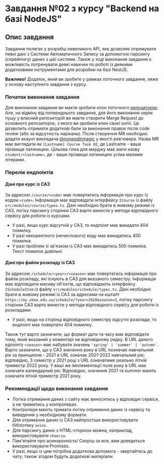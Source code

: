 # Завдання №02 з курсу "Backend на базі NodeJS"

## Опис завдання

Завдання полягає у розробці невеликого API, яке дозволяє отримувати певні дані з Системи Автоматичного Запису за допомогою парсингу (скрейпінгу) даних з цієї системи. Також у ході виконання завдання є можливість потренувати деякі навички по роботі із деякими додатковими інструментами для розробки на базі NestJS.

**Важливо!** Додаток, який ви зробите у рамках поточного завдання, ляже у основу наступного завдання з курсу.

### Початок виконання завдання

Для виконання завдання ви маєте зробити клон поточного [репозиторію](https://gitlab.com/kma-nodejs-backend/course-task-courses). Але, на відміну від попереднього завдання, для його виконання окрім пушу у власний репозиторій ви маєте створити Merge Request до основного репозиторію, з якого ви зробили клон своєї копії. Це дозволить отримати додаткові бали за виконання правок після code review (або за відсутність нарікань).
Після створення MR необхідно додати акаунт викладача [@noneedinmagic](https://gitlab.com/noneedinmagic) у якості рев'ювера. Назва MR має виглядати як `[Lastname] Course Task 02`, де Lastname - ваше прізвище латиницею. Цільова гілка для мерджу має мати назву `student/<lastname>`, де <lastname> - ваше прізвище латиницею усіма малими літерами.

### Перелік ендпоінтів

#### Дані про курс із САЗ

За адресою `/course/<code>` має повертатись інформація про курс із кодом `<code>`. Інформація має відповідати інтерфейсу `ICourse` із файлу `src/modules/course/types.ts`. 
Дані необхідно брати в живому режимі із САЗ, логіку парсингу сторінки САЗ варто винести у методи відповідного сервісу для роботи із курсами. 
* У разі, якщо курс відсутній у САЗ, то ендпоінт має викидати 404 помилку. 
* У разі некоректного (нечислового) коду має викидатись 400 помилка. 
* У разі проблем зі зв'язком із САЗ має викидатись 500 помилка. Текст помилок довільні.

#### Дані про файли розкладу із САЗ

За адресою `/schedule/<year>/<season>` має повертатись інформація про файли розкладу, які існують в САЗ для вказаного семестру. 
Інформація має відповідати масиву об'єктів, що відповідають інтерфейсу `IScheduleItem` із файлу `src/modules/schedule/types.ts`. 
Дані необхідно брати в живому режимі із САЗ за адресами на кшталт `https://my.ukma.edu.ua/schedule/?year=2020&season=3`, логіку парсингу сторінки САЗ варто винести у методи відповідного сервісу для роботи із розкладами. 
* У разі, якщо на сторінці відповідного семестру відсутні розклади, то ендпоінт має повертати 404 помилку.

Також тут варто зазначити, що формат дати та часу має відповідати тому, який вказаний у коментарі на відповідному рядку. В URL даного едпоінту `<season>` має набувати значень `'spring' | 'summer' | 'autumn'`.
Варто зазначити, що у САЗ значення року в URL позначає навчальний рік за принципом - 2021 в URL означає 2021-2022 навчальний рік; відповідно, 3 семестр у 2021 році з URL означатиме реально літній триместр 2022 року.
У ваші же імплементації поле року в URL має означати календарний рік. Відповідно, значення 2021 та summer мають означати літній триместр 2021 року.

### Рекомендації щодо виконання завдання

- Логіка отримання даних з сайту має виноситись у відповідні сервіси, а не триматись у контролерах. 
- Контролери мають тримати логіку отримання даних із сервісу та виведення у необхідному формати.
- Для отримання даних із САЗ найпростіше використовувати бібліотеку `axios`. 
- Для парсингу даних з HTML-сторінок можна, наприклад, використовувати `cheerio`.
- Пам'ятайте про асинхронність! Скоріш за все, вам доведеться використовувати Promises. 
- У разі, якщо із цим потрібна додаткова допомога - звертайтесь до чату; також згодом будуть додаткові матеріали.
